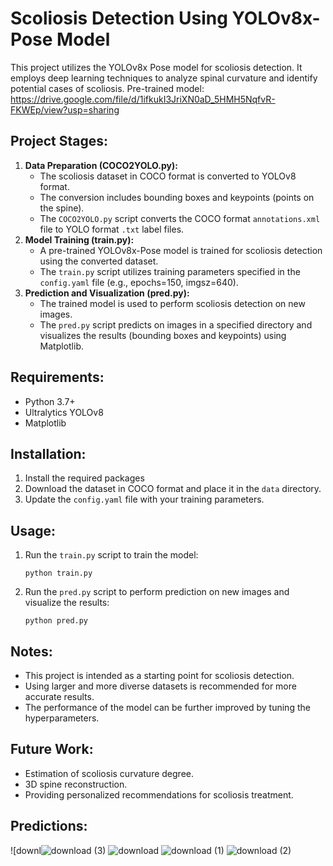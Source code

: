 # Scoliosis Detection Using YOLOv8x-Pose Model

This project utilizes the YOLOv8x Pose model for scoliosis detection. It employs deep learning techniques to analyze spinal curvature and identify potential cases of scoliosis.
Pre-trained model: https://drive.google.com/file/d/1ifkukI3JriXN0aD_5HMH5NqfvR-FKWEp/view?usp=sharing

## Project Stages:

1. **Data Preparation (COCO2YOLO.py):**
   - The scoliosis dataset in COCO format is converted to YOLOv8 format. 
   - The conversion includes bounding boxes and keypoints (points on the spine).
   - The `COCO2YOLO.py` script converts the COCO format `annotations.xml` file to YOLO format `.txt` label files.
2. **Model Training (train.py):**
   - A pre-trained YOLOv8x-Pose model is trained for scoliosis detection using the converted dataset.
   - The `train.py` script utilizes training parameters specified in the `config.yaml` file (e.g., epochs=150, imgsz=640).
3. **Prediction and Visualization (pred.py):**
   - The trained model is used to perform scoliosis detection on new images.
   - The `pred.py` script predicts on images in a specified directory and visualizes the results (bounding boxes and keypoints) using Matplotlib.

## Requirements:

- Python 3.7+
- Ultralytics YOLOv8
- Matplotlib

## Installation:

1. Install the required packages
2. Download the dataset in COCO format and place it in the `data` directory.
3. Update the `config.yaml` file with your training parameters.

## Usage:

1. Run the `train.py` script to train the model:
   ```
   python train.py
   ```
2. Run the `pred.py` script to perform prediction on new images and visualize the results:
   ```
   python pred.py
   ```
## Notes:


- This project is intended as a starting point for scoliosis detection.
- Using larger and more diverse datasets is recommended for more accurate results.
- The performance of the model can be further improved by tuning the hyperparameters.

## Future Work:

- Estimation of scoliosis curvature degree.
- 3D spine reconstruction.
- Providing personalized recommendations for scoliosis treatment.

## Predictions:
![downl![download (3)](https://github.com/user-attachments/assets/20b3e1ac-626f-4abe-846d-8522f21e8484)
![download](https://github.com/user-attachments/assets/d4820a5f-702c-4c5e-ba02-f2bad2be15df)
![download (1)](https://github.com/user-attachments/assets/017be302-1c86-4dbc-9d92-5e6b438cd1d4)
![download (2)](https://github.com/user-attachments/assets/8d3dc894-1b5d-4854-bcd7-aa12e3fcace0)
